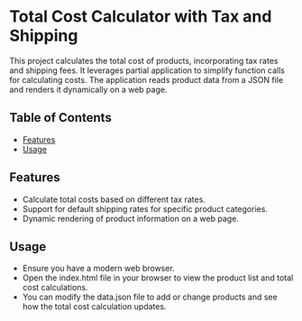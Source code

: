 # Total Cost Calculator with Tax and Shipping

This project calculates the total cost of products, incorporating tax rates and shipping fees. It leverages partial application to simplify function calls for calculating costs. The application reads product data from a JSON file and renders it dynamically on a web page.

## Table of Contents

- [Features](#features)
- [Usage](#usage)

## Features

- Calculate total costs based on different tax rates.
- Support for default shipping rates for specific product categories.
- Dynamic rendering of product information on a web page.

## Usage

- Ensure you have a modern web browser.
- Open the index.html file in your browser to view the product list and total cost calculations.
- You can modify the data.json file to add or change products and see how the total cost calculation updates.
